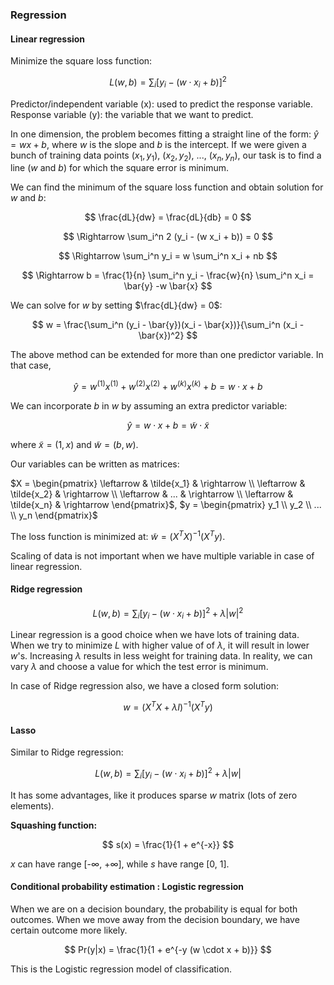 ### Regression 

#### Linear regression 

Minimize the square loss function: 

$$  L(w, b) = \sum_i [y_i - (w \cdot x_i + b)]^2  $$ 

Predictor/independent variable (x): used to predict the response variable. 
Response variable (y): the variable that we want to predict. 

In one dimension, the problem becomes fitting a straight line of the form: $\hat{y} = wx +b$, where $w$ is the slope and $b$ is the intercept. If we were given a bunch of training data points $(x_1, y_1),$ $(x_2, y_2),$ $...,$ $(x_n, y_n)$, our task is to find a line ($w$ and $b$) for which the square error is minimum. 

We can find the minimum of the square loss function and obtain solution for $w$ and $b$:

$$ \frac{dL}{dw} = \frac{dL}{db} = 0 $$ 

$$ \Rightarrow \sum_i^n 2 (y_i - (w x_i + b)) = 0 $$ 

$$ \Rightarrow \sum_i^n y_i = w \sum_i^n x_i + nb $$ 

$$ \Rightarrow b = \frac{1}{n} \sum_i^n y_i - \frac{w}{n} \sum_i^n x_i = \bar{y} -w \bar{x} $$ 

We can solve for $w$ by setting $\frac{dL}{dw} = 0$:  

$$ w = \frac{\sum_i^n (y_i - \bar{y})(x_i - \bar{x})}{\sum_i^n (x_i - \bar{x})^2}  $$ 

The above method can be extended for more than one predictor variable. In that case, 

$$ \hat{y} = w^{(1)} x^{(1)} + w^{(2)} x^{(2)} + w^{(k)} x^{(k)} + b = w \cdot x + b  $$ 

We can incorporate $b$ in $w$ by assuming an extra predictor variable: 

$$ \hat{y} = w \cdot x + b = \tilde{w} \cdot \tilde{x}  $$ 

where $\tilde{x} = (1, x)$ and $\tilde{w} = (b, w)$. 

Our variables can be written as matrices: 

$X = \begin{pmatrix} \leftarrow & \tilde{x_1} & \rightarrow \\ \leftarrow & \tilde{x_2} & \rightarrow \\ \leftarrow & ... & \rightarrow \\ \leftarrow & \tilde{x_n} & \rightarrow \end{pmatrix}$, $y = \begin{pmatrix} y_1 \\ y_2 \\ ... \\ y_n \end{pmatrix}$

The loss function is minimized at: $\tilde{w} = (X^TX)^{-1}(X^Ty)$. 

Scaling of data is not important when we have multiple variable in case of linear regression. 

#### Ridge regression 

$$  L(w, b) = \sum_i [y_i - (w \cdot x_i + b)]^2 + \lambda |w|^2  $$

Linear regression is a good choice when we have lots of training data. When we try to minimize $L$ with higher value of of $\lambda$, it will result in lower $w$'s. Increasing $\lambda$ results in less weight for training data. In reality, we can vary $\lambda$ and choose a value for which the test error is minimum. 

In case of Ridge regression also, we have a closed form solution:

$$  w = (X^T X + \lambda I)^{-1}(X^T y)  $$ 

#### Lasso 

Similar to Ridge regression: 

$$  L(w, b) = \sum_i [y_i - (w \cdot x_i + b)]^2 + \lambda |w|  $$

It has some advantages, like it produces sparse $w$ matrix (lots of zero elements). 

**Squashing function:** 

$$  s(x) = \frac{1}{1 + e^{-x}}  $$ 

$x$ can have range [-$\infty$, +$\infty$], while $s$ have range [0, 1]. 

#### Conditional probability estimation : Logistic regression

When we are on a decision boundary, the probability is equal for both outcomes. When we move away from the decision boundary, we have certain outcome more likely. 

$$ Pr(y|x) = \frac{1}{1 + e^{-y (w \cdot x + b)}}  $$ 

This is the Logistic regression model of classification. 
